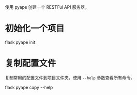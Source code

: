 使用 pyape 创建一个 RESTFul API 服务器。

# 初始化一个项目

flask pyape init

# 复制配置文件

复制常用的配置文件到项目文件夹，使用 `--help` 参数查看所有命令。

flask pyape copy --help